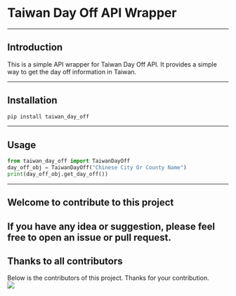 # Taiwan Day Off API Wrapper

---
## Introduction
This is a simple API wrapper for Taiwan Day Off API. It provides a simple way to get the day off information in Taiwan.

---
## Installation
```bash
pip install taiwan_day_off
```
---
## Usage
```python
from taiwan_day_off import TaiwanDayOff
day_off_obj = TaiwanDayOff("Chinese City Or County Name")
print(day_off_obj.get_day_off())
```
---
## Welcome to contribute to this project
If you have any idea or suggestion, please feel free to open an issue or pull request.
---
## Thanks to all contributors
Below is the contributors of this project. Thanks for your contribution.</br>
<a href="https://github.com/Neko-no-akuma-TW/tw-dayoff/graphs/contributors">
<img src="https://contrib.rocks/image?repo=Neko-no-akuma-TW/tw-dayoff" />
</a>
